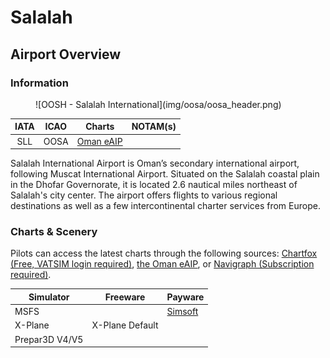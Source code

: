 # Salalah
## Airport Overview
### Information

<figure markdown>
![OOSH - Salalah International](img/oosa/oosa_header.png)
</figure>

| IATA | ICAO | Charts | NOTAM(s) |
|:----:|:----:|:------:|:----------:|
| SLL  | OOSA | [Oman eAIP](https://aim.caa.gov.om/index-en-GB.html)    | |

Salalah International Airport is Oman’s secondary international airport, following Muscat International Airport. Situated on the Salalah coastal plain in the Dhofar Governorate, it is located 2.6 nautical miles northeast of Salalah's city center. The airport offers flights to various regional destinations as well as a few intercontinental charter services from Europe.

### Charts & Scenery
Pilots can access the latest charts through the following sources: [Chartfox (Free, VATSIM login required)](https://chartfox.org/), [the Oman eAIP](https://aim.caa.gov.om/index-en-GB.html), or [Navigraph (Subscription required)](https://navigraph.com/).

| Simulator      | Freeware                                                                                                           | Payware                            |
|----------------|--------------------------------------------------------------------------------------------------------------------|------------------------------------|
| MSFS           | | [Simsoft](https://secure.simmarket.com/simsoft-salalah-airport-msfs.phtml) |
| X-Plane        | X-Plane Default                                                                                                    | |
| Prepar3D V4/V5 | |  |